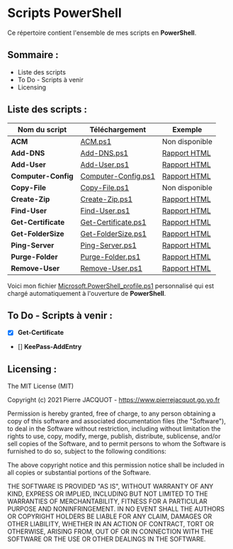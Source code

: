 # Scripts PowerShell
Ce répertoire contient l'ensemble de mes scripts en **PowerShell**.

## Sommaire :
- Liste des scripts
- To Do - Scripts à venir
- Licensing

## Liste des scripts :
| Nom du script | Téléchargement | Exemple |
|---|---|---|
| **ACM** | [ACM.ps1](ACM/ACM.ps1) | Non disponible |
| **Add-DNS** | [Add-DNS.ps1](Add-DNS/Add-DNS.ps1) | [Rapport HTML](https://www.pierrejacquot.go.yo.fr/scripts/Add-DNS/2021-03-06-DNSRecords-Report.html) |
| **Add-User** | [Add-User.ps1](Add-User/Add-User.ps1) | [Rapport HTML](https://www.pierrejacquot.go.yo.fr/scripts/Add-User/2021-03-06-Users-Report.html) |
| **Computer-Config** | [Computer-Config.ps1](Computer-Config/Computer-Config.ps1) | [Rapport HTML](https://www.pierrejacquot.go.yo.fr/scripts/Computer-Config/2021-02-21-Computer-Config-Report.html) |
| **Copy-File** | [Copy-File.ps1](Copy-File/Copy-File.ps1) | Non disponible |
| **Create-Zip** | [Create-Zip.ps1](Create-Zip/Create-Zip.ps1) | [Rapport HTML](https://www.pierrejacquot.go.yo.fr/scripts/Create-Zip/2021-03-06-ZipRecords-Report.html) |
| **Find-User** | [Find-User.ps1](Find-User/Find-User.ps1) | [Rapport HTML](https://www.pierrejacquot.go.yo.fr/scripts/Find-User/2021-03-06-Users-Report.html) |
| **Get-Certificate** | [Get-Certificate.ps1](Get-Certificate/Get-Certificate.ps1) | [Rapport HTML](https://www.pierrejacquot.go.yo.fr/scripts/Get-Certificate/2021-03-06-Certificates-Report.html) |
| **Get-FolderSize** | [Get-FolderSize.ps1](Get-FolderSize/Get-FolderSize.ps1) | [Rapport HTML](https://www.pierrejacquot.go.yo.fr/scripts/Get-FolderSize/2021-03-06-Folders-Report.html) |
| **Ping-Server** | [Ping-Server.ps1](Ping-Server/Ping-Server.ps1) | [Rapport HTML](https://www.pierrejacquot.go.yo.fr/scripts/Ping-Server/2021-03-06-Servers-Report.html) |
| **Purge-Folder** | [Purge-Folder.ps1](Purge-Folder/Purge-Folder.ps1) | [Rapport HTML](https://www.pierrejacquot.go.yo.fr/scripts/Purge-Folder/2021-03-06-FilesRemoval-Report.html) |
| **Remove-User** | [Remove-User.ps1](Remove-User/Remove-User.ps1) | [Rapport HTML](https://www.pierrejacquot.go.yo.fr/scripts/Remove-User/2021-03-06-UsersRemoval-Report.html) |

Voici mon fichier [Microsoft.PowerShell_profile.ps1](Microsoft.PowerShell_profile.ps1) personnalisé qui est chargé automatiquement à l'ouverture de **PowerShell**.

## To Do - Scripts à venir :
- [x] **Get-Certificate**
- [] **KeePass-AddEntry**

## Licensing :
The MIT License (MIT)

Copyright (c) 2021 Pierre JACQUOT - https://www.pierrejacquot.go.yo.fr

Permission is hereby granted, free of charge, to any person obtaining a copy
of this software and associated documentation files (the "Software"), to deal
in the Software without restriction, including without limitation the rights
to use, copy, modify, merge, publish, distribute, sublicense, and/or sell
copies of the Software, and to permit persons to whom the Software is
furnished to do so, subject to the following conditions:

The above copyright notice and this permission notice shall be included in all
copies or substantial portions of the Software.

THE SOFTWARE IS PROVIDED "AS IS", WITHOUT WARRANTY OF ANY KIND, EXPRESS OR
IMPLIED, INCLUDING BUT NOT LIMITED TO THE WARRANTIES OF MERCHANTABILITY,
FITNESS FOR A PARTICULAR PURPOSE AND NONINFRINGEMENT. IN NO EVENT SHALL THE
AUTHORS OR COPYRIGHT HOLDERS BE LIABLE FOR ANY CLAIM, DAMAGES OR OTHER
LIABILITY, WHETHER IN AN ACTION OF CONTRACT, TORT OR OTHERWISE, ARISING FROM,
OUT OF OR IN CONNECTION WITH THE SOFTWARE OR THE USE OR OTHER DEALINGS IN THE
SOFTWARE.

